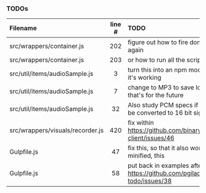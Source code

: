 ### TODOs
| Filename | line # | TODO
|:------|:------:|:------
| src/wrappers/container.js | 202 | figure out how to fire dom's onload event again
| src/wrappers/container.js | 203 | or how to run all the scripts over again
| src/util/items/audioSample.js | 3 | turn this into an npm module, but only when it's working
| src/util/items/audioSample.js | 7 | change to MP3 to save lots of bytes but that's for the future
| src/util/items/audioSample.js | 32 | Also study PCM specs if these really have to be converted to 16 bit signed integers???
| src/wrappers/visuals/recorder.js | 420 | fix within https://github.com/binarykitchen/videomail-client/issues/46
| Gulpfile.js | 47 | fix this, so that it also works when not minified, this
| Gulpfile.js | 58 | put back in examples after https://github.com/pgilad/gulp-todo/issues/38